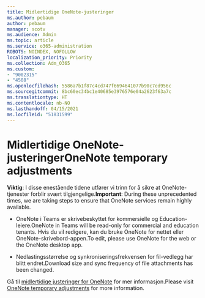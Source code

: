 ```yaml
---
title: Midlertidige OneNote-justeringer
ms.author: pebaum
author: pebaum
manager: scotv
ms.audience: Admin
ms.topic: article
ms.service: o365-administration
ROBOTS: NOINDEX, NOFOLLOW
localization_priority: Priority
ms.collection: Adm_O365
ms.custom:
- "9002315"
- "4508"
ms.openlocfilehash: 5586a7b1f87c4cd747f6694641077b90c7ed956c
ms.sourcegitcommit: 8bc60ec34bc1e40685e3976576e04a2623f63a7c
ms.translationtype: HT
ms.contentlocale: nb-NO
ms.lasthandoff: 04/15/2021
ms.locfileid: "51831599"
---
```

# <a name="onenote-temporary-adjustments"></a><span data-ttu-id="8c8df-102">Midlertidige OneNote-justeringer</span><span class="sxs-lookup"><span data-stu-id="8c8df-102">OneNote temporary adjustments</span></span>

<span data-ttu-id="8c8df-103">**Viktig**: I disse enestående tidene utfører vi trinn for å sikre at OneNote-tjenester forblir svært tilgjengelige.</span><span class="sxs-lookup"><span data-stu-id="8c8df-103">**Important**: During these unprecedented times, we are taking steps to ensure that OneNote services remain highly available.</span></span>

- <span data-ttu-id="8c8df-104">OneNote i Teams er skrivebeskyttet for kommersielle og Education-leiere.</span><span class="sxs-lookup"><span data-stu-id="8c8df-104">OneNote in Teams will be read-only for commercial and education tenants.</span></span> <span data-ttu-id="8c8df-105">Hvis du vil redigere, kan du bruke OneNote for nettet eller OneNote-skrivebord-appen.</span><span class="sxs-lookup"><span data-stu-id="8c8df-105">To edit, please use OneNote for the web or the OneNote desktop app.</span></span>

- <span data-ttu-id="8c8df-106">Nedlastingsstørrelse og synkroniseringsfrekvensen for fil-vedlegg har blitt endret.</span><span class="sxs-lookup"><span data-stu-id="8c8df-106">Download size and sync frequency of file attachments has been changed.</span></span>

<span data-ttu-id="8c8df-107">Gå til [midlertidige justeringer for OneNote](https://techcommunity.microsoft.com/t5/onenote-service-updates/awareness-of-temporary-adjustments-in-microsoft-onenote/m-p/1248100) for mer informasjon.</span><span class="sxs-lookup"><span data-stu-id="8c8df-107">Please visit [OneNote temporary adjustments](https://techcommunity.microsoft.com/t5/onenote-service-updates/awareness-of-temporary-adjustments-in-microsoft-onenote/m-p/1248100) for more information.</span></span>
